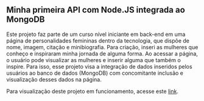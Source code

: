 ## Minha primeira API com Node.JS integrada ao MongoDB

Este projeto faz parte de um curso nível iniciante em back-end em uma página de personalidades femininas dentro da tecnologia, que dispõe de nome, imagem, citação e minibiografia. Para criação, inseri as mulheres que conheço e inspiraram minha jornada de alguma forma.
Ao acessar a página, o usuário pode visualizar as mulheres e inserir alguma que também o inspire. Para isso, esse projeto visa a integração de dados inseridos pelos usuários ao banco de dados (MongoDB) com concomitante inclusão e visualização desses dados na página. 

Para visualização deste projeto em funcionamento, acesse este [link](https://lnkd.in/dExQRjPW).

